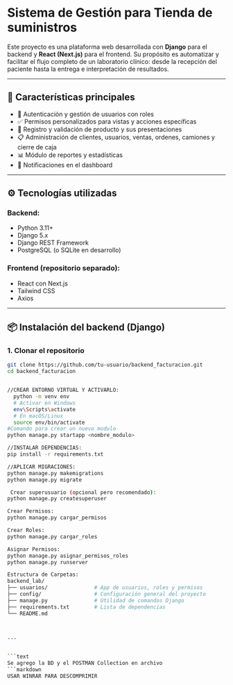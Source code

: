 #  Sistema de Gestión para Tienda de suministros

Este proyecto es una plataforma web desarrollada con **Django** para el backend y **React (Next.js)** para el frontend. Su propósito es automatizar y facilitar el flujo completo de un laboratorio clínico: desde la recepción del paciente hasta la entrega e interpretación de resultados.

---

## 🚀 Características principales

- 🔐 Autenticación y gestión de usuarios con roles
- ✅ Permisos personalizados para vistas y acciones específicas
- 🧬 Registro y validación de producto y sus presentaciones
- 📋 Administración de clientes, usuarios, ventas, ordenes, camiones y cierre de caja
- 📊 Módulo de reportes y estadísticas
- 🔔 Notificaciones en el dashboard

---

## ⚙️ Tecnologías utilizadas

### Backend:
- Python 3.11+
- Django 5.x
- Django REST Framework
- PostgreSQL (o SQLite en desarrollo)

### Frontend (repositorio separado):
- React con Next.js
- Tailwind CSS
- Axios

---

## 📦 Instalación del backend (Django)

### 1. Clonar el repositorio

```bash
git clone https://github.com/tu-usuario/backend_facturacion.git
cd backend_facturacion


//CREAR ENTORNO VIRTUAL Y ACTIVARLO:
  python -m venv env
  # Activar en Windows
  env\Scripts\activate
  # En macOS/Linux
  source env/bin/activate
#Comando para crear un nuevo modulo
python manage.py startapp <nombre_modulo>

//INSTALAR DEPENDENCIAS:
pip install -r requirements.txt

//APLICAR MIGRACIONES:
python manage.py makemigrations
python manage.py migrate

 Crear superusuario (opcional pero recomendado):
python manage.py createsuperuser

Crear Permisos:
python manage.py cargar_permisos

Crear Roles:
python manage.py cargar_roles

Asignar Permisos:
python manage.py asignar_permisos_roles
python manage.py runserver

Estructura de Carpetas:
backend_lab/
├── usuarios/               # App de usuarios, roles y permisos
├── config/                 # Configuración general del proyecto
├── manage.py               # Utilidad de comandos Django
├── requirements.txt        # Lista de dependencias
└── README.md



---


```text
Se agrego la BD y el POSTMAN Collection en archivo
```markdown
USAR WINRAR PARA DESCOMPRIMIR



